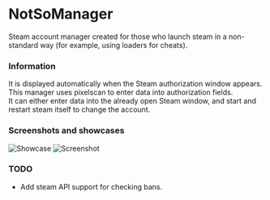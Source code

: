 # NotSoManager
Steam account manager created for those who launch steam in a non-standard way (for example, using loaders for cheats).

### Information
It is displayed automatically when the Steam authorization window appears.  
This manager uses pixelscan to enter data into authorization fields.  
It can either enter data into the already open Steam window, and start and restart steam itself to change the account.  

### Screenshots and showcases

![Showcase](https://i.ibb.co/f2h639m/f-PJKSlja-IT.gif)
![Screenshot](https://i.ibb.co/QkJSYPF/NVIDIA-Share-NPu9-KMq-Bh-X.png)

### TODO
- Add steam API support for checking bans.
